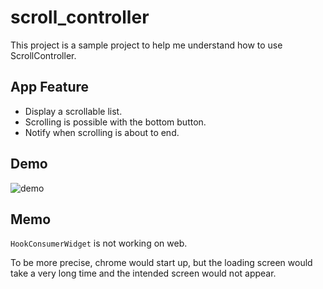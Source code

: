 # scroll_controller

This project is a sample project to help me understand how to use ScrollController.

## App Feature

- Display a scrollable list.
- Scrolling is possible with the bottom button.
- Notify when scrolling is about to end.

## Demo

![demo](https://user-images.githubusercontent.com/64715484/145793717-5b0198eb-4ae8-41eb-8d3d-a0061b1fb806.gif)

## Memo

`HookConsumerWidget` is not working on web.

To be more precise, chrome would start up, but the loading screen would take a very long time and the intended screen would not appear.

